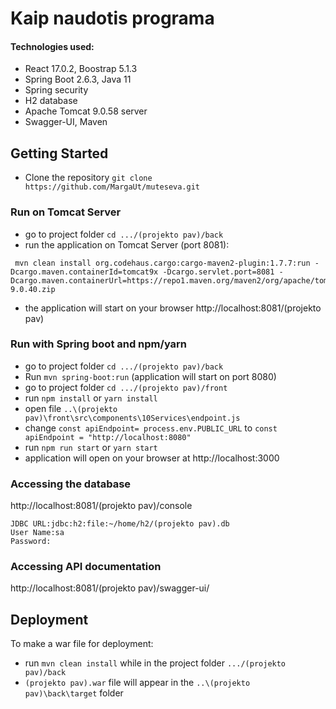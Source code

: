 # Kaip naudotis programa

#### Technologies used: 
- React 17.0.2,  Boostrap 5.1.3
- Spring Boot 2.6.3, Java 11
- Spring security
- H2 database
- Apache Tomcat 9.0.58 server
- Swagger-UI, Maven

## Getting Started

- Clone the repository `git clone https://github.com/MargaUt/muteseva.git`

### Run on Tomcat Server

- go to project folder `cd .../(projekto pav)/back`
- run the application on Tomcat Server (port 8081):
  
```
 mvn clean install org.codehaus.cargo:cargo-maven2-plugin:1.7.7:run -Dcargo.maven.containerId=tomcat9x -Dcargo.servlet.port=8081 -Dcargo.maven.containerUrl=https://repo1.maven.org/maven2/org/apache/tomcat/tomcat/9.0.40/tomcat-9.0.40.zip
 ```
 - the application will start on your browser http://localhost:8081/(projekto pav)

### Run with Spring boot and npm/yarn

- go to project folder `cd .../(projekto pav)/back`
- Run `mvn spring-boot:run` (application will start on port 8080)
- go to project folder `cd .../(projekto pav)/front`
- run `npm install` or `yarn install`
- open file `..\(projekto pav)\front\src\components\10Services\endpoint.js`
- change `const apiEndpoint= process.env.PUBLIC_URL` to `const apiEndpoint = "http://localhost:8080"`
- run `npm run start` or `yarn start`
- application will open on your browser at http://localhost:3000

### Accessing the database

http://localhost:8081/(projekto pav)/console

```
JDBC URL:jdbc:h2:file:~/home/h2/(projekto pav).db
User Name:sa
Password:

```

### Accessing API documentation 

http://localhost:8081/(projekto pav)/swagger-ui/

## Deployment

To make a war file for deployment:
- run `mvn clean install` while in the project folder `.../(projekto pav)/back`
- `(projekto pav).war` file will appear in the `..\(projekto pav)\back\target` folder
